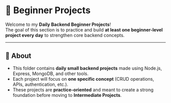 # 🚀 Beginner Projects

Welcome to my **Daily Backend Beginner Projects**!  
The goal of this section is to practice and build **at least one beginner-level project every day** to strengthen core backend concepts.  

---

## 📌 About
- This folder contains **daily small backend projects** made using Node.js, Express, MongoDB, and other tools.  
- Each project will focus on **one specific concept** (CRUD operations, APIs, authentication, etc.).  
- These projects are **practice-oriented** and meant to create a strong foundation before moving to **Intermediate Projects**.  
